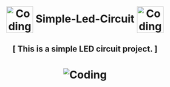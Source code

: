 <h1 align="center"><img align="center" alt="Coding" width="70" src="https://i.pinimg.com/originals/e3/dd/4c/e3dd4c500f016ed953209573c18d198e.gif"> Simple-Led-Circuit <img align="center" alt="Coding" width="70" src="https://i.pinimg.com/originals/e3/dd/4c/e3dd4c500f016ed953209573c18d198e.gif"></h1>

<h2 align="center">[ This is a simple LED circuit project. ]</h2>

<h1 align="center"><img align="center" alt="Coding" src="https://i.pinimg.com/originals/0b/99/0c/0b990c094c6455f7348404ff58750c8f.png"></h1>
